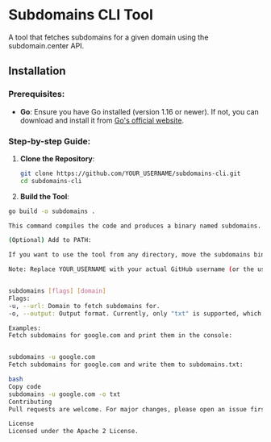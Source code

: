 # Subdomains CLI Tool

A tool that fetches subdomains for a given domain using the subdomain.center API.

## Installation

### Prerequisites:

- **Go**: Ensure you have Go installed (version 1.16 or newer). If not, you can download and install it from [Go's official website](https://golang.org/dl/).

### Step-by-step Guide:

1. **Clone the Repository**:
   ```bash
   git clone https://github.com/YOUR_USERNAME/subdomains-cli.git
   cd subdomains-cli 

2. **Build the Tool**:
  ```bash
  go build -o subdomains .

This command compiles the code and produces a binary named subdomains.

(Optional) Add to PATH:

If you want to use the tool from any directory, move the subdomains binary to a directory in your PATH or add the current directory to your PATH.

Note: Replace YOUR_USERNAME with your actual GitHub username (or the username of the repository owner if different). If the repository URL is different, make sure to update that as well.


subdomains [flags] [domain]
Flags:
-u, --url: Domain to fetch subdomains for.
-o, --output: Output format. Currently, only "txt" is supported, which writes the subdomains to a file named subdomains.txt.

Examples:
Fetch subdomains for google.com and print them in the console:


subdomains -u google.com
Fetch subdomains for google.com and write them to subdomains.txt:

bash
Copy code
subdomains -u google.com -o txt
Contributing
Pull requests are welcome. For major changes, please open an issue first to discuss what you would like to change.

License
Licensed under the Apache 2 License.
